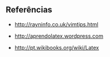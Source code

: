 Referências
-----------

-   <http://rayninfo.co.uk/vimtips.html>

-   <http://aprendolatex.wordpress.com>

-   <http://pt.wikibooks.org/wiki/Latex>

